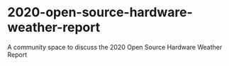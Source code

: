 # 2020-open-source-hardware-weather-report
A community space to discuss the 2020 Open Source Hardware Weather Report
